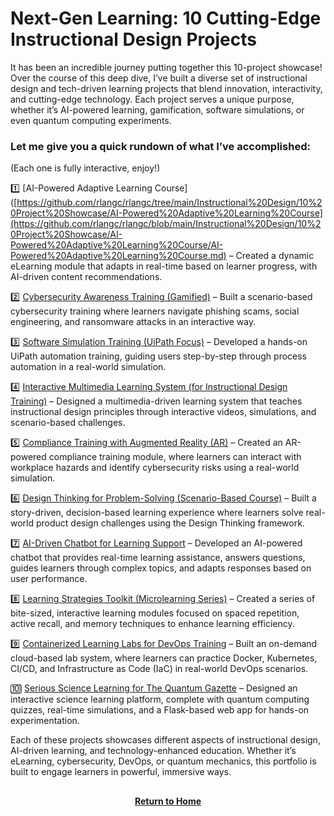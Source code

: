 # Next-Gen Learning: 10 Cutting-Edge Instructional Design Projects

It has been an incredible journey putting together this 10-project showcase! Over the course of this deep dive, I’ve built a diverse set of instructional design and tech-driven learning projects that blend innovation, interactivity, and cutting-edge technology. Each project serves a unique purpose, whether it’s AI-powered learning, gamification, software simulations, or even quantum computing experiments.

<h3>Let me give you a quick rundown of what I’ve accomplished:</h3>

(Each one is fully interactive, enjoy!)

1️⃣ [AI-Powered Adaptive Learning Course]([https://github.com/rlangc/rlangc/tree/main/Instructional%20Design/10%20Project%20Showcase/AI-Powered%20Adaptive%20Learning%20Course](https://github.com/rlangc/rlangc/blob/main/Instructional%20Design/10%20Project%20Showcase/AI-Powered%20Adaptive%20Learning%20Course/AI-Powered%20Adaptive%20Learning%20Course.md) – Created a dynamic eLearning module that adapts in real-time based on learner progress, with AI-driven content recommendations.

2️⃣ [Cybersecurity Awareness Training (Gamified)](https://github.com/rlangc/rlangc/blob/main/Instructional%20Design/10%20Project%20Showcase/Cybersecurity%20Awareness%20Training%20/Cybersecurity%20Awareness%20Training%20(Gamified).md) – Built a scenario-based cybersecurity training where learners navigate phishing scams, social engineering, and ransomware attacks in an interactive way.

3️⃣ [Software Simulation Training (UiPath Focus)]() – Developed a hands-on UiPath automation training, guiding users step-by-step through process automation in a real-world simulation.

4️⃣ [Interactive Multimedia Learning System (for Instructional Design Training)]() – Designed a multimedia-driven learning system that teaches instructional design principles through interactive videos, simulations, and scenario-based challenges.

5️⃣ [Compliance Training with Augmented Reality (AR)](https://github.com/rlangc/rlangc/tree/main/Instructional%20Design/10%20Project%20Showcase/Compliance%20Training%20with%20Augmented%20Reality) – Created an AR-powered compliance training module, where learners can interact with workplace hazards and identify cybersecurity risks using a real-world simulation.

6️⃣ [Design Thinking for Problem-Solving (Scenario-Based Course)]() – Built a story-driven, decision-based learning experience where learners solve real-world product design challenges using the Design Thinking framework.

7️⃣ [AI-Driven Chatbot for Learning Support](https://github.com/rlangc/rlangc/blob/main/Instructional%20Design/10%20Project%20Showcase/AI-Driven%20Chatbot%20for%20Learning%20Support/AI-Driven%20Chatbot%20for%20Learning%20Support.md) – Developed an AI-powered chatbot that provides real-time learning assistance, answers questions, guides learners through complex topics, and adapts responses based on user performance.

8️⃣ [Learning Strategies Toolkit (Microlearning Series)]() – Created a series of bite-sized, interactive learning modules focused on spaced repetition, active recall, and memory techniques to enhance learning efficiency.

9️⃣ [Containerized Learning Labs for DevOps Training](https://github.com/rlangc/rlangc/tree/main/Instructional%20Design/10%20Project%20Showcase/Containerized%20Learning%20Labs%20for%20DevOps%20Training) – Built an on-demand cloud-based lab system, where learners can practice Docker, Kubernetes, CI/CD, and Infrastructure as Code (IaC) in real-world DevOps scenarios.

🔟 [Serious Science Learning for The Quantum Gazette]() – Designed an interactive science learning platform, complete with quantum computing quizzes, real-time simulations, and a Flask-based web app for hands-on experimentation.

Each of these projects showcases different aspects of instructional design, AI-driven learning, and technology-enhanced education. Whether it’s eLearning, cybersecurity, DevOps, or quantum mechanics, this portfolio is built to engage learners in powerful, immersive ways.

<h2></h2>
<p align="center">
  <a href="https://github.com/rlangc"><b>Return to Home</b></a>
